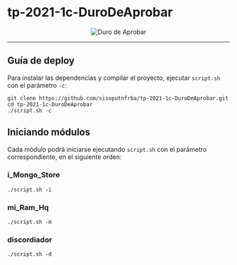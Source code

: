 # tp-2021-1c-DuroDeAprobar

 
 <p align="center">
  <img src="https://user-images.githubusercontent.com/62316777/125995719-436fd46a-9d69-4689-8611-d01ee7fc1bee.png" alt="Duro de Aprobar"/>
</p>


---

## Guía de deploy

Para instalar las dependencias y compilar el proyecto, ejecutar `script.sh` con el parámetro `-c`:

```
git clone https://github.com/sisoputnfrba/tp-2021-1c-DuroDeAprobar.git
cd tp-2021-1c-DuroDeAprobar
./script.sh -c
```

## Iniciando módulos

Cada módulo podrá iniciarse ejecutando `script.sh` con el parámetro correspondiente, en el siguiente orden:

### i_Mongo_Store
```
./script.sh -i
```

### mi_Ram_Hq
```
./script.sh -m
```

### discordiador
```
./script.sh -d
```
